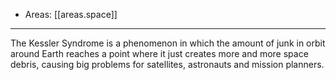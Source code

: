 
- Areas: [[areas.space]]

---

The Kessler Syndrome is a phenomenon in which the amount of junk in orbit around Earth reaches a point where it just creates more and more space debris, causing big problems for satellites, astronauts and mission planners.
